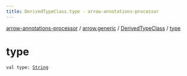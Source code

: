 ```yaml
---
title: DerivedTypeClass.type - arrow-annotations-processor
---
```


[arrow-annotations-processor](../../index.html) / [arrow.generic](../index.html) / [DerivedTypeClass](index.html) / [type](./type.html)

# type

`val type: `[`String`](https://kotlinlang.org/api/latest/jvm/stdlib/kotlin/-string/index.html)